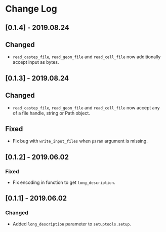 # Change Log

## [0.1.4] - 2019.08.24

## Changed

- `read_castep_file`, `read_geom_file` and `read_cell_file` now additionally accept input as bytes.

## [0.1.3] - 2019.08.24

## Changed

- `read_castep_file`, `read_geom_file` and `read_cell_file` now accept any of a file handle, string or Path object.

## Fixed

- Fix bug with `write_input_files` when `param` argument is missing.

## [0.1.2] - 2019.06.02

### Fixed

- Fix encoding in function to get `long_description`.

## [0.1.1] - 2019.06.02

### Changed

- Added `long_description` parameter to `setuptools.setup`.
